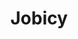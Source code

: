 ---
blog: https://jobicy.com/blog
instagram: https://instagram.com/jobicy
linkedin: https://linkedin.com/company/Jobicy
logohandle: jobicy
sort: jobicy
title: Jobicy
twitter: https://x.com/Jobicy
website: https://jobicy.com/
---